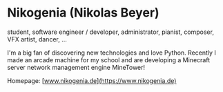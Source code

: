 # Nikogenia (Nikolas Beyer)
student, software engineer / developer, administrator, pianist, composer, VFX artist, dancer, ...

I'm a big fan of discovering new technologies and love Python. Recently I made an arcade machine for my school and are developing a Minecraft server network management engine MineTower!

Homepage: [www.nikogenia.de](https://www.nikogenia.de)
